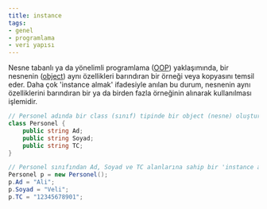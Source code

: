 ```yaml
---
title: instance
tags:
- genel
- programlama
- veri yapısı
---
```


Nesne tabanlı ya da yönelimli programlama ([OOP](/oop)) yaklaşımında, bir nesnenin ([object](/object)) aynı özellikleri barındıran bir örneği veya kopyasını temsil eder. Daha çok 'instance almak' ifadesiyle anılan bu durum, nesnenin aynı özelliklerini barındıran bir ya da birden fazla örneğinin alınarak kullanılması işlemidir.

```cs
// Personel adında bir class (sınıf) tipinde bir object (nesne) oluşturuldu.
class Personel {
	public string Ad;
	public string Soyad;
	public string TC;
}

// Personel sınıfından Ad, Soyad ve TC alanlarına sahip bir 'instance alındı'!!!
Personel p = new Personel();
p.Ad = "Ali";
p.Soyad = "Veli";
p.TC = "12345678901";
```
